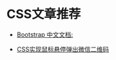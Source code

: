 # CSS文章推荐

- [Bootstrap 中文文档:](https://code.z01.com/v4/content/tables.html)

- [CSS实现鼠标悬停弹出微信二维码](https://www.hanost.com/637.html)